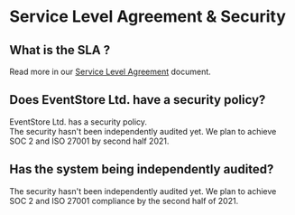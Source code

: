# Service Level Agreement & Security

## What is the SLA ?

Read more in our [Service Level Agreement](https://www.eventstore.com/cloud-services-service-level-agreement) document.

## Does EventStore Ltd. have a security policy?

EventStore Ltd. has a security policy.  
The security hasn't been independently audited yet.
We plan to achieve SOC 2 and ISO 27001 by second half 2021.

## Has the system being independently audited?

The security hasn't been independently audited yet.
We plan to achieve SOC 2 and ISO 27001 compliance by the second half of 2021.